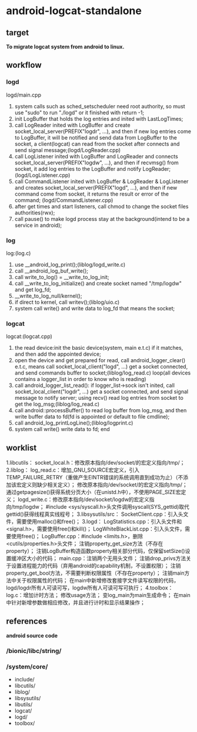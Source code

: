 # android-logcat-standalone
## target
**To migrate logcat system from android to linux.**
## workflow
### logd
logd/main.cpp
1. system calls such as sched_setscheduler need root authority, so must use "sudo" to run "./logd" or it finished with return -1;
2. init LogBuffer that holds the log entries and inited with LastLogTimes;
3. call LogReader inited with LogBuffer and create socket_local_server(PREFIX"logdr", ...), and then if new log entries come to LogBuffer, it will be notified and send data from LogBuffer to the socket, a client(logcat) can read from the socket after connects and send signal message;(logd/LogReader.cpp)
4. call LogListener inited with LogBuffer and LogReader and connects socket_local_server(PREFIX"logdw", ...),
    and then if recvmsg() from socket, it add log entries to the LogBuffer and notify LogReader; (logd/LogListener.cpp)
5. call CommandListener inited with LogBuffer & LogReader & LogListener and creates socket_local_server(PREFIX"logd", ...),
    and then if new command come from socket, it returns the result or error of the command; (logd/CommandListener.cpp)
6. after get times and start listeners, call chmod to change the socket files authorities(rwx);
7. call pause() to make logd process stay at the background(intend to be a service in android);
### log
log:(log.c)
1. use __android_log_print();(liblog/logd_write.c)
2. call __android_log_buf_write();
3. call write_to_log() = __write_to_log_init;
4. call __write_to_log_initialize() and create socket named "/tmp/logdw" and get log_fd;
5. __write_to_log_null/kernel();
6. if direct to kernel, call writev();(liblog/uio.c)
7. system call write() and write data to log_fd that means the socket;
### logcat
logcat:(logcat.cpp)
1. the read device:init the basic device(system, main e.t.c) if it matches,
    and then add the appointed device;
2. open the device and get prepared for read,
    call android_logger_clear() e.t.c, means call socket_local_client("logd", ...) get a socket connected,
	and send commands buffer to socket;(liblog/log_read.c)
loop(all devices contains a logger_list in order to know who is reading)
3. call android_logger_list_read():
    if logger_list->sock isn't inited, call socket_local_client("logdr", ...) get a socket connected,
	and send signal message to notify server;
    using recv() read log entries from socket to get the log_msg;(liblog/log_read.c)
4. call android::processBuffer() to read log buffer from log_msg,
    and then write buffer data to fd(fd is appointed or default to file cmdline);
5. call android_log_printLogLine();(liblog/logprint.c)
6. system call write() write data to fd;
end
## worklist
1.libcutils：
    socket_local.h：修改原本指向/dev/socket/的宏定义指向/tmp/；
2.liblog：
    log_read.c：增加_GNU_SOURCE宏定义，引入TEMP_FAILURE_RETRY（重做产生EINTR错误的系统调用直到成功为止）（不添加该宏定义则缺少相关定义）；
	修改原本指向/dev/socket/的宏定义指向/tmp/；
	通过getpagesize()获得系统分页大小（在unistd.h中），不使用PAGE_SIZE宏定义；
    logd_write.c：修改原本指向/dev/socket/logdw的宏定义指向/tmp/logdw；
	#include <sys/syscall.h>头文件调用syscall(SYS_gettid)取代gettid()获得线程真实线程号；
3.libsysutils/src：
    SocketClient.cpp：引入头文件<cstdlib>，需要使用malloc()和free()；
3.logd：
    LogStatistics.cpp：引入头文件<cstdlib>和<signal.h>，需要使用free()和kill()；
    LogWhiteBlackList.cpp：引入头文件<cstdlib>，需要使用free()；
    LogBuffer.cpp：#include <limits.h>，删除<cutils/properties.h>头文件；
	注销property_get_size方法（不存在property）；
	注销LogBuffer构造函数property相关部分代码，仅保留setSize()设置缓冲区大小的代码；
    main.cpp：注销两个无用头文件；
	注销drop_privs方法关于设置进程能力的代码（弃用android的capability机制，不设置权限）；
	注销property_get_bool方法，不需要判断权限属性（不存在property）；
	注销main方法中关于权限属性的代码；
	在main中新增修改套接字文件读写权限的代码，logd/logdr所有人可读可写，logdw所有人可读可写可执行；
4.toolbox：
    log.c：增加计时方法；
	修改usage方法；
	变log_main为main生成命令；
	在main中针对新增参数做相应修改，并且进行计时和显示结果操作；
## references
**android source code**
### /bionic/libc/string/
### /system/core/
- include/
- libcutils/
- liblog/
- libsysutils/
- libutils/
- logcat/
- logd/
- toolbox/ 
